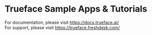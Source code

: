 # Trueface Sample Apps & Tutorials

For documentation, please visit https://docs.trueface.ai/
<br />
For support, please visit https://trueface.freshdesk.com/
 